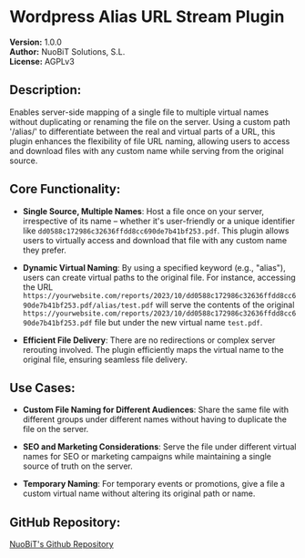 # Wordpress Alias URL Stream Plugin

**Version:** 1.0.0  
**Author:** NuoBiT Solutions, S.L.  
**License:** AGPLv3

## Description:

Enables server-side mapping of a single file to multiple virtual names without duplicating or renaming the file on the server. Using a custom path '/alias/' to differentiate between the real and virtual parts of a URL, this plugin enhances the flexibility of file URL naming, allowing users to access and download files with any custom name while serving from the original source.

## Core Functionality:

- **Single Source, Multiple Names**: Host a file once on your server, irrespective of its name – whether it's user-friendly or a unique identifier like `dd0588c172986c32636ffdd8cc690de7b41bf253.pdf`. This plugin allows users to virtually access and download that file with any custom name they prefer.

- **Dynamic Virtual Naming**: By using a specified keyword (e.g., "alias"), users can create virtual paths to the original file. For instance, accessing the URL `https://yourwebsite.com/reports/2023/10/dd0588c172986c32636ffdd8cc690de7b41bf253.pdf/alias/test.pdf` will serve the contents of the original `https://yourwebsite.com/reports/2023/10/dd0588c172986c32636ffdd8cc690de7b41bf253.pdf` file but under the new virtual name `test.pdf`.

- **Efficient File Delivery**: There are no redirections or complex server rerouting involved. The plugin efficiently maps the virtual name to the original file, ensuring seamless file delivery.

## Use Cases:

- **Custom File Naming for Different Audiences**: Share the same file with different groups under different names without having to duplicate the file on the server.

- **SEO and Marketing Considerations**: Serve the file under different virtual names for SEO or marketing campaigns while maintaining a single source of truth on the server.

- **Temporary Naming**: For temporary events or promotions, give a file a custom virtual name without altering its original path or name.

## GitHub Repository:

[NuoBiT's Github Repository](https://github.com/nuobit/wp-alias-url-stream)


